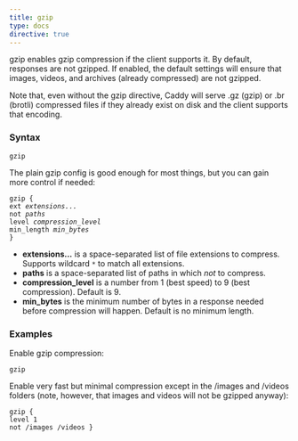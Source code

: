 ```yaml
---
title: gzip
type: docs
directive: true
---
```


gzip enables gzip compression if the client supports it. By default, responses are not gzipped. If enabled, the default settings will ensure that images, videos, and archives (already compressed) are not gzipped.

Note that, even without the gzip directive, Caddy will serve .gz (gzip) or .br (brotli) compressed files if they already exist on disk and the client supports that encoding.

### Syntax

<code class="block"><span class="hl-directive">gzip</span></span></code>

The plain gzip config is good enough for most things, but you can gain more control if needed:

<code class="block"><span class="hl-directive">gzip</span> {
    <span class="hl-subdirective">ext</span>        <i>extensions...</i>
    <span class="hl-subdirective">not</span>        <i>paths</i>
    <span class="hl-subdirective">level</span>      <i>compression_level</i>
    <span class="hl-subdirective">min_length</span> <i>min_bytes</i>
}</code>

*   **extensions...** is a space-separated list of file extensions to compress. Supports wildcard `*` to match all extensions.
*   **paths** is a space-separated list of paths in which _not_ to compress.
*   **compression_level** is a number from 1 (best speed) to 9 (best compression). Default is 9.
*   **min_bytes** is the minimum number of bytes in a response needed before compression will happen. Default is no minimum length.

### Examples

Enable gzip compression:

<code class="block"><span class="hl-directive">gzip</span></code>

Enable very fast but minimal compression except in the /images and /videos folders (note, however, that images and videos will not be gzipped anyway):

<code class="block"><span class="hl-directive">gzip</span> {
	<span class="hl-subdirective">level</span> 1
	<span class="hl-subdirective">not</span>   /images /videos
}</code>
